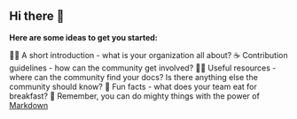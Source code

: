 ## Hi there 👋



**Here are some ideas to get you started:**

🙋‍♀️ A short introduction - what is your organization all about?
☕ Contribution guidelines - how can the community get involved?
👩‍💻 Useful resources - where can the community find your docs? Is there anything else the community should know?
🍿 Fun facts - what does your team eat for breakfast?
🧙 Remember, you can do mighty things with the power of [Markdown](https://guides.github.com/features/mastering-markdown/)

